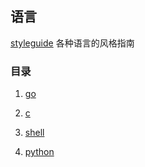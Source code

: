 ## 语言

[styleguide](https://github.com/google/styleguide) 各种语言的风格指南

### 目录

1. [go](./1go/0目录.md)

2. [c](./2c/0目录.md)

3. [shell](./3shell/0目录.md)

4. [python](./4python/0目录.md)